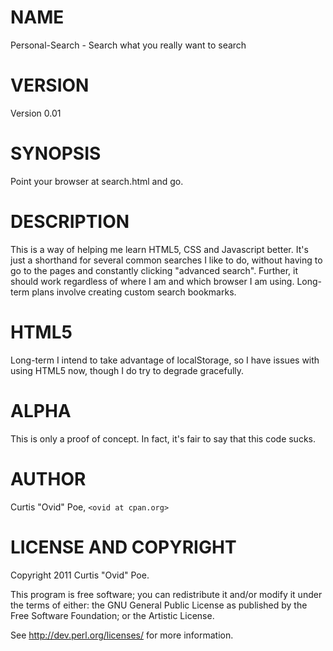 # NAME

Personal-Search - Search what you really want to search

# VERSION

Version 0.01

# SYNOPSIS

Point your browser at search.html and go.

# DESCRIPTION

This is a way of helping me learn HTML5, CSS and Javascript better. It's just
a shorthand for several common searches I like to do, without having to go to
the pages and constantly clicking "advanced search". Further, it should work
regardless of where I am and which browser I am using. Long-term plans involve
creating custom search bookmarks.

# HTML5

Long-term I intend to take advantage of localStorage, so I have issues with
using HTML5 now, though I do try to degrade gracefully.

# ALPHA

This is only a proof of concept. In fact, it's fair to say that this code
sucks.

# AUTHOR

Curtis "Ovid" Poe, `<ovid at cpan.org>`

# LICENSE AND COPYRIGHT

Copyright 2011 Curtis "Ovid" Poe.

This program is free software; you can redistribute it and/or modify it
under the terms of either: the GNU General Public License as published
by the Free Software Foundation; or the Artistic License.

See http://dev.perl.org/licenses/ for more information.

